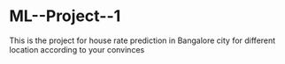 # ML--Project--1
This is the project for house rate prediction in Bangalore city for different location according to your convinces 
